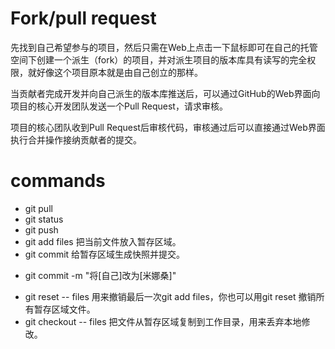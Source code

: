 # Fork/pull request
先找到自己希望参与的项目，然后只需在Web上点击一下鼠标即可在自己的托管空间下创建一个派生（fork）的项目，并对派生项目的版本库具有读写的完全权限，就好像这个项目原本就是由自己创立的那样。

当贡献者完成开发并向自己派生的版本库推送后，可以通过GitHub的Web界面向项目的核心开发团队发送一个Pull Request，请求审核。


项目的核心团队收到Pull Request后审核代码，审核通过后可以直接通过Web界面执行合并操作接纳贡献者的提交。

# commands
* git pull
* git status
* git push
* git add files 把当前文件放入暂存区域。
* git commit 给暂存区域生成快照并提交。
- git commit -m "将[自己]改为[米娜桑]"
* git reset -- files 用来撤销最后一次git add files，你也可以用git reset 撤销所有暂存区域文件。
* git checkout -- files 把文件从暂存区域复制到工作目录，用来丢弃本地修改。

